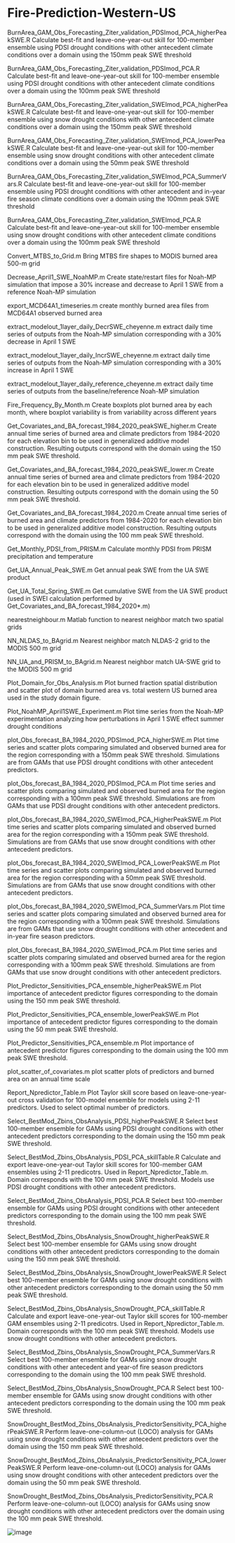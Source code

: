 # Fire-Prediction-Western-US

BurnArea_GAM_Obs_Forecasting_Ziter_validation_PDSImod_PCA_higherPeakSWE.R
Calculate best-fit and leave-one-year-out skill for 100-member ensemble using PDSI drought conditions with other antecedent climate conditions over a domain using the 150mm peak SWE threshold 

BurnArea_GAM_Obs_Forecasting_Ziter_validation_PDSImod_PCA.R
Calculate best-fit and leave-one-year-out skill for 100-member ensemble using PDSI drought conditions with other antecedent climate conditions over a domain using the 100mm peak SWE threshold 

BurnArea_GAM_Obs_Forecasting_Ziter_validation_SWEImod_PCA_higherPeakSWE.R
Calculate best-fit and leave-one-year-out skill for 100-member ensemble using snow drought conditions with other antecedent climate conditions over a domain using the 150mm peak SWE threshold 

BurnArea_GAM_Obs_Forecasting_Ziter_validation_SWEImod_PCA_lowerPeakSWE.R
Calculate best-fit and leave-one-year-out skill for 100-member ensemble using snow drought conditions with other antecedent climate conditions over a domain using the 50mm peak SWE threshold 

BurnArea_GAM_Obs_Forecasting_Ziter_validation_SWEImod_PCA_SummerVars.R
Calculate best-fit and leave-one-year-out skill for 100-member ensemble using PDSI drought conditions with other antecedent and in-year fire season climate conditions over a domain using the 100mm peak SWE threshold 

BurnArea_GAM_Obs_Forecasting_Ziter_validation_SWEImod_PCA.R
Calculate best-fit and leave-one-year-out skill for 100-member ensemble using snow drought conditions with other antecedent climate conditions over a domain using the 100mm peak SWE threshold 

Convert_MTBS_to_Grid.m
Bring MTBS fire shapes to MODIS burned area 500-m grid

Decrease_April1_SWE_NoahMP.m
Create state/restart files for Noah-MP simulation that impose a 30% increase and decrease to April 1 SWE from a reference Noah-MP simulation 

export_MCD64A1_timeseries.m
create monthly burned area files from MCD64A1 observed burned area

extract_modelout_1layer_daily_DecrSWE_cheyenne.m
extract daily time series of outputs from the Noah-MP simulation corresponding with a 30% decrease in April 1 SWE

extract_modelout_1layer_daily_IncrSWE_cheyenne.m
extract daily time series of outputs from the Noah-MP simulation corresponding with a 30% increase in April 1 SWE

extract_modelout_1layer_daily_reference_cheyenne.m
extract daily time series of outputs from the baseline/reference Noah-MP simulation 

Fire_Frequency_By_Month.m
Create boxplots plot burned area by each month, where boxplot variability is from variability across different years

Get_Covariates_and_BA_forecast_1984_2020_peakSWE_higher.m
Create annual time series of burned area and climate predictors from 1984-2020 for each elevation bin to be used in generalized additive model construction. Resulting outputs correspond with the domain using the 150 mm peak SWE threshold.

Get_Covariates_and_BA_forecast_1984_2020_peakSWE_lower.m
Create annual time series of burned area and climate predictors from 1984-2020 for each elevation bin to be used in generalized additive model construction. Resulting outputs correspond with the domain using the 50 mm peak SWE threshold.

Get_Covariates_and_BA_forecast_1984_2020.m
Create annual time series of burned area and climate predictors from 1984-2020 for each elevation bin to be used in generalized additive model construction. Resulting outputs correspond with the domain using the 100 mm peak SWE threshold.

Get_Monthly_PDSI_from_PRISM.m
Calculate monthly PDSI from PRISM precipitation and temperature

Get_UA_Annual_Peak_SWE.m
Get annual peak SWE from the UA SWE product

Get_UA_Total_Spring_SWE.m
Get cumulative SWE from the UA SWE product (used in SWEI calculation performed by Get_Covariates_and_BA_forecast_1984_2020*.m)

nearestneighbour.m
Matlab function to nearest neighbor match two spatial grids

NN_NLDAS_to_BAgrid.m
Nearest neighbor match NLDAS-2 grid to the MODIS 500 m grid

NN_UA_and_PRISM_to_BAgrid.m
Nearest neighbor match UA-SWE grid to the MODIS 500 m grid

Plot_Domain_for_Obs_Analysis.m
Plot burned fraction spatial distribution and scatter plot of domain burned area vs. total western US burned area used in the study domain figure.

Plot_NoahMP_April1SWE_Experiment.m
Plot time series from the Noah-MP experimentation analyzing how perturbations in April 1 SWE effect summer drought conditions

plot_Obs_forecast_BA_1984_2020_PDSImod_PCA_higherSWE.m
Plot time series and scatter plots comparing simulated and observed burned area for the region corresponding with a 150mm peak SWE threshold. Simulations are from GAMs that use PDSI drought conditions with other antecedent predictors.

plot_Obs_forecast_BA_1984_2020_PDSImod_PCA.m
Plot time series and scatter plots comparing simulated and observed burned area for the region corresponding with a 100mm peak SWE threshold. Simulations are from GAMs that use PDSI drought conditions with other antecedent predictors.

plot_Obs_forecast_BA_1984_2020_SWEImod_PCA_HigherPeakSWE.m
Plot time series and scatter plots comparing simulated and observed burned area for the region corresponding with a 150mm peak SWE threshold. Simulations are from GAMs that use snow drought conditions with other antecedent predictors.

plot_Obs_forecast_BA_1984_2020_SWEImod_PCA_LowerPeakSWE.m
Plot time series and scatter plots comparing simulated and observed burned area for the region corresponding with a 50mm peak SWE threshold. Simulations are from GAMs that use snow drought conditions with other antecedent predictors.

plot_Obs_forecast_BA_1984_2020_SWEImod_PCA_SummerVars.m
Plot time series and scatter plots comparing simulated and observed burned area for the region corresponding with a 100mm peak SWE threshold. Simulations are from GAMs that use snow drought conditions with other antecedent and in-year fire season predictors.

plot_Obs_forecast_BA_1984_2020_SWEImod_PCA.m
Plot time series and scatter plots comparing simulated and observed burned area for the region corresponding with a 100mm peak SWE threshold. Simulations are from GAMs that use snow drought conditions with other antecedent predictors.

Plot_Predictor_Sensitivities_PCA_ensemble_higherPeakSWE.m
Plot importance of antecedent predictor figures corresponding to the domain using the 150 mm peak SWE threshold. 

Plot_Predictor_Sensitivities_PCA_ensemble_lowerPeakSWE.m
Plot importance of antecedent predictor figures corresponding to the domain using the 50 mm peak SWE threshold. 

Plot_Predictor_Sensitivities_PCA_ensemble.m
Plot importance of antecedent predictor figures corresponding to the domain using the 100 mm peak SWE threshold. 

plot_scatter_of_covariates.m
plot scatter plots of predictors and burned area on an annual time scale

Report_Npredictor_Table.m
Plot Taylor skill score based on leave-one-year-out cross validation for 100-model ensemble for models using 2-11 predictors. Used to select optimal number of predictors.

Select_BestMod_Zbins_ObsAnalysis_PDSI_higherPeakSWE.R
Select best 100-member ensemble for GAMs using PDSI drought conditions with other antecedent predictors corresponding to the domain using the 150 mm peak SWE threshold. 

Select_BestMod_Zbins_ObsAnalysis_PDSI_PCA_skillTable.R
Calculate and export leave-one-year-out Taylor skill scores for 100-member GAM ensembles using 2-11 predicotrs. Used in Report_Npredictor_Table.m. Domain corresponds with the 100 mm peak SWE threshold. Models use PDSI drought conditions with other antecedent predictors.

Select_BestMod_Zbins_ObsAnalysis_PDSI_PCA.R
Select best 100-member ensemble for GAMs using PDSI drought conditions with other antecedent predictors corresponding to the domain using the 100 mm peak SWE threshold. 

Select_BestMod_Zbins_ObsAnalysis_SnowDrought_higherPeakSWE.R
Select best 100-member ensemble for GAMs using snow drought conditions with other antecedent predictors corresponding to the domain using the 150 mm peak SWE threshold. 

Select_BestMod_Zbins_ObsAnalysis_SnowDrought_lowerPeakSWE.R
Select best 100-member ensemble for GAMs using snow drought conditions with other antecedent predictors corresponding to the domain using the 50 mm peak SWE threshold. 

Select_BestMod_Zbins_ObsAnalysis_SnowDrought_PCA_skillTable.R
Calculate and export leave-one-year-out Taylor skill scores for 100-member GAM ensembles using 2-11 predicotrs. Used in Report_Npredictor_Table.m. Domain corresponds with the 100 mm peak SWE threshold. Models use snow drought conditions with other antecedent predictors.

Select_BestMod_Zbins_ObsAnalysis_SnowDrought_PCA_SummerVars.R
Select best 100-member ensemble for GAMs using snow drought conditions with other antecedent and year-of fire season predictors corresponding to the domain using the 100 mm peak SWE threshold. 


Select_BestMod_Zbins_ObsAnalysis_SnowDrought_PCA.R
Select best 100-member ensemble for GAMs using snow drought conditions with other antecedent predictors corresponding to the domain using the 100 mm peak SWE threshold. 

SnowDrought_BestMod_Zbins_ObsAnalysis_PredictorSensitivity_PCA_higherPeakSWE.R
Perform leave-one-column-out (LOCO) analysis for GAMs using snow drought conditions with other antecedent predictors over the domain using the 150 mm peak SWE threshold. 

SnowDrought_BestMod_Zbins_ObsAnalysis_PredictorSensitivity_PCA_lowerPeakSWE.R
Perform leave-one-column-out (LOCO) analysis for GAMs using snow drought conditions with other antecedent predictors over the domain using the 50 mm peak SWE threshold. 

SnowDrought_BestMod_Zbins_ObsAnalysis_PredictorSensitivity_PCA.R
Perform leave-one-column-out (LOCO) analysis for GAMs using snow drought conditions with other antecedent predictors over the domain using the 100 mm peak SWE threshold. 

![image](https://user-images.githubusercontent.com/36647844/134992853-2d2274c3-fa48-4b84-b18e-8d4c2e0756b8.png)
